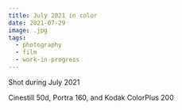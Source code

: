 ```yaml
---
title: July 2021 in color
date: 2021-07-29
image: .jpg
tags:
  - photography
  - film
  - work-in-progress
---
```




Shot during July 2021 


<v-img src="000080120005.jpg" alt="bar" :dirp="dir"></v-img>
<v-img src="000079930007.jpg" alt="bar" :dirp="dir"></v-img>
<v-img src="000079930026.jpg" alt="bar" :dirp="dir"></v-img>
<v-img src="000079930024.jpg" alt="bar" :dirp="dir"></v-img>
<v-img src="000080120008.jpg" alt="bar" :dirp="dir"></v-img>

<v-img src="000080120007.jpg" alt="bar" :dirp="dir"></v-img>

<v-img src="000079920037.jpg" alt="bar" :dirp="dir"></v-img>
<v-img src="000079930019.jpg" alt="bar" :dirp="dir"></v-img>
<v-img src="000079920004.jpg" alt="bar" :dirp="dir"></v-img>
<v-img src="000079930025.jpg" alt="bar" :dirp="dir"></v-img>
<v-img src="000079930038.jpg" alt="bar" :dirp="dir"></v-img>

<v-img src="000079930017.jpg" alt="bar" :dirp="dir"></v-img>
<!--<v-img src="000079930032.jpg" alt="bar" :dirp="dir"></v-img>-->
<v-img src="000079930021.jpg" alt="bar" :dirp="dir"></v-img>
<v-img src="000080120004.jpg" alt="bar" :dirp="dir"></v-img>




Cinestill 50d, Portra 160, and Kodak ColorPlus 200


